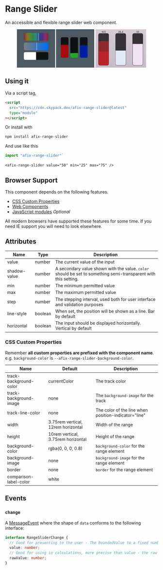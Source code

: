 # Range Slider

An accessible and flexible range slider web component.

<div style="text-align: center">
  <a href="https://blog.lukechannings.com/afix-range-slider/#hsl"><img src="screenshots/hsl.png" alt="HSL" width="25%" /></a>
  <a href="https://blog.lukechannings.com/afix-range-slider/#rgb"><img src="screenshots/rgb.png" alt="RGB" width="25%" /></a>
  <a href="https://blog.lukechannings.com/afix-range-slider/#complex"><img src="screenshots/borders.png" alt="With borders" width="33.15%" /></a>
</div>

## Using it

Via a script tag,

```html
<script
  src="https://cdn.skypack.dev/afix-range-slider@latest"
  type="module"
></script>
```

Or install with

```bash
npm install afix-range-slider
```

And use like this

```js
import "afix-range-slider"`
```

`<afix-range-slider value="50" min="25" max="75" />`

## Browser Support

This component depends on the following features.

- [CSS Custom Properties](https://caniuse.com/#feat=custom-elementsv1)
- [Web Components](https://caniuse.com/#feat=custom-elementsv1)
- [JavaScript modules](https://caniuse.com/#feat=es6-module) _Optional_

All modern browsers have supported these features for some time. If you need IE support you will need to look elsewhere.

## Attributes

| Name         | Type    | Description                                                                                                    |
| ------------ | ------- | -------------------------------------------------------------------------------------------------------------- |
| value        | number  | The current value of the input                                                                                 |
| shadow-value | number  | A secondary value shown with the value. `color` should be set to something semi-transparent with this setting. |
| min          | number  | The minimum permitted value                                                                                    |
| max          | number  | The maximum permitted value                                                                                    |
| step         | number  | The stepping interval, used both for user interface and validation purposes                                    |
| line-style   | boolean | When set, the position will be shown as a line. Bar by default                                                 |
| horizontal   | boolean | The input should be displayed horizontally. Vertical by default                                                |

### CSS Custom Properties

Remember **all custom properties are prefixed with the component name**. e.g. `background-color` is `--afix-range-slider-background-color`.

| Name                   | Default                            | Description                                          |
| ---------------------- | ---------------------------------- | ---------------------------------------------------- |
| track-background-color | currentColor                       | The track color                                      |
| track-background-image | none                               | The `background-image` for the track                 |
| track-line-color       | none                               | The color of the line when position-indicator="line" |
| width                  | 3.75rem vertical, 12rem horizontal | Width of the range                                   |
| height                 | 10rem vertical, 3.75rem horizontal | Height of the range                                  |
| background-color       | rgba(0, 0, 0, 0.8)                 | `background-color` for the range element             |
| background-image       | none                               | `background-image` for the range element             |
| border                 | none                               | `border` for the range element                       |
| comparison-label-color | white                              |                                                      |

## Events

### `change`

A [MessageEvent](https://developer.mozilla.org/en-US/docs/Web/API/MessageEvent) where the shape of `data` conforms to the following interface:

```typescript
interface RangeSliderChange {
  // Good for presenting to the user - The boundedValue to a fixed number of places based on the step attribute.
  value: number;
  // Good for using in calculations, more precise than value - the raw input value after minmax(value)
  rawValue: number;
}
```
